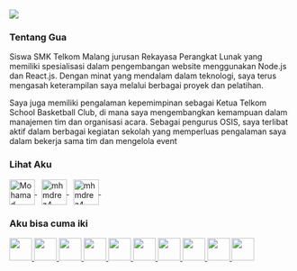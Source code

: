 <h1 align="left">
    <img src="https://readme-typing-svg.herokuapp.com/?font=Righteous&color=F7EFE5&size=35&width=500&height=70&duration=3600&lines=mak+aku+ngoding;+aku+anakmu+Mohamad+Reza;+Bismillah+sukses;" />
</h1>
<div>
    <h3>Tentang Gua</h3>
   	<p>
		Siswa SMK Telkom Malang jurusan Rekayasa Perangkat Lunak yang memiliki spesialisasi dalam pengembangan website menggunakan Node.js dan React.js. Dengan minat yang mendalam dalam teknologi, saya terus mengasah keterampilan saya melalui berbagai proyek dan pelatihan.

Saya juga memiliki pengalaman kepemimpinan sebagai Ketua Telkom School Basketball Club, di mana saya mengembangkan kemampuan dalam manajemen tim dan organisasi acara. Sebagai pengurus OSIS, saya terlibat aktif dalam berbagai kegiatan sekolah yang memperluas pengalaman saya dalam bekerja sama tim dan mengelola event
</p>
</div>

<div>
    <h3 align="left">Lihat Aku</h3>
<p align="left">
	<a href="https://linkedin.com/in/mohammad-reza" target="blank">
		<img align="center" src="https://skillicons.dev/icons?i=linkedin" alt="Mohamad Reza" height="45px"/>
	</a> &nbsp;
	<a href="https://github.com/mhmdrez4" target="_blank">
		<img align="center" src="https://skillicons.dev/icons?i=github" alt="mhmdrez4" height="45px"/>
  </a>&nbsp;
	<a href="https://instagram.com/mhmdrez4_" target="blank">
		<img align="center" src="https://skillicons.dev/icons?i=instagram" alt="mhmdrez4_" height="45px"/>
	</a>&nbsp;
</p>
</div>

<div>
	<h3 align="left">Aku bisa cuma iki</h3>
	<p align="left">
		<a href="https://dev.java/">
			<img src="https://skillicons.dev/icons?i=java" height="40px"/>
		</a>
		<a href="https://www.figma.com/">
			<img src="https://skillicons.dev/icons?i=figma" height="40px"/>
		</a>
		<a href="https://github.com/">
			<img src="https://skillicons.dev/icons?i=github" height="40px"/>
		</a>
		<a href="https://code.visualstudio.com/docs">
			<img src="https://skillicons.dev/icons?i=vscode" height="40px"/>
		</a>
		<a href="https://html.com/">
			<img src="https://skillicons.dev/icons?i=html" height="40px"/>
		</a>
		<a href="https://purecss.io/">
			<img src="https://skillicons.dev/icons?i=css" height="40px"/>
		</a>
    		<a href="https://react.dev/">
			<img src="https://skillicons.dev/icons?i=react" height="40px"/>
		</a>
    		<a href="https://www.typescriptlang.org/">
			<img src="https://skillicons.dev/icons?i=ts" height="40px"/>
		</a>
    		<a href="https://nodejs.org/id">
			<img src="https://skillicons.dev/icons?i=nodejs" height="40px"/>
		</a>
    		<a href="https://www.postman.com/">
			<img src="https://skillicons.dev/icons?i=postman" height="40px"/>
		</a>
	</p>
</div>
